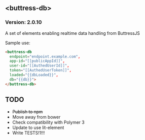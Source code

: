 ## &lt;buttress-db&gt;

### Version: 2.0.10

A set of elements enabling realtime data handling from ButtressJS

Sample use:

```html
<buttress-db
  endpoint="endpoint.example.com",
  app-id="[[publicAppId]]",
  user-id="[[AuthedUserId]]",
  token="[[AuthedUserToken]]",
  loaded="{{dbLoaded}}",
  db="{{db}}">
</buttress-db>
```

## TODO
* ~~Publish to npm~~
* Move away from bower
* Check compatibility with Polymer 3
* Update to use lit-element
* Write TESTS!1!!!